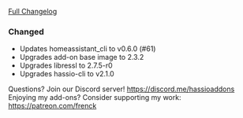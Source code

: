 [Full Changelog][changelog]

### Changed

- Updates homeassistant_cli to v0.6.0 (#61)
- Upgrades add-on base image to 2.3.2
- Upgrades libressl to 2.7.5-r0
- Upgrades hassio-cli to v2.1.0

[changelog]: https://github.com/hassio-addons/addon-ssh/compare/v3.7.2...v3.7.3

Questions? Join our Discord server! https://discord.me/hassioaddons
Enjoying my add-ons? Consider supporting my work: https://patreon.com/frenck
